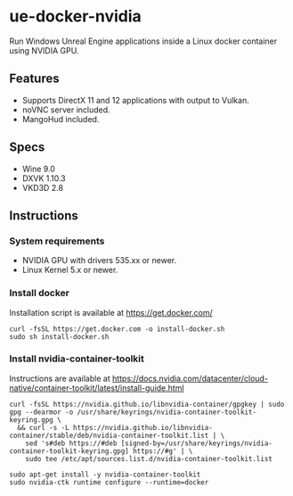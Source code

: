 # ue-docker-nvidia
Run Windows Unreal Engine applications inside a Linux docker container using NVIDIA GPU.

## Features
- Supports DirectX 11 and 12 applications with output to Vulkan.
- noVNC server included.
- MangoHud included.

## Specs
- Wine 9.0
- DXVK 1.10.3
- VKD3D 2.8

## Instructions
### System requirements
- NVIDIA GPU with drivers 535.xx or newer.
- Linux Kernel 5.x or newer.

### Install docker
Installation script is available at https://get.docker.com/
```
curl -fsSL https://get.docker.com -o install-docker.sh
sudo sh install-docker.sh
```
### Install nvidia-container-toolkit
Instructions are available at https://docs.nvidia.com/datacenter/cloud-native/container-toolkit/latest/install-guide.html
```
curl -fsSL https://nvidia.github.io/libnvidia-container/gpgkey | sudo gpg --dearmor -o /usr/share/keyrings/nvidia-container-toolkit-keyring.gpg \
  && curl -s -L https://nvidia.github.io/libnvidia-container/stable/deb/nvidia-container-toolkit.list | \
    sed 's#deb https://#deb [signed-by=/usr/share/keyrings/nvidia-container-toolkit-keyring.gpg] https://#g' | \
    sudo tee /etc/apt/sources.list.d/nvidia-container-toolkit.list
```
```
sudo apt-get install -y nvidia-container-toolkit
sudo nvidia-ctk runtime configure --runtime=docker
```


